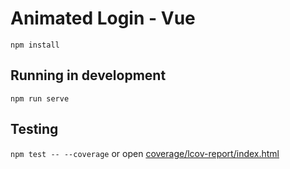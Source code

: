 # Animated Login - Vue

`npm install`

## Running in development
`npm run serve`

## Testing
`npm test -- --coverage`
or
open [coverage/lcov-report/index.html](coverage/lcov-report/index.html)

